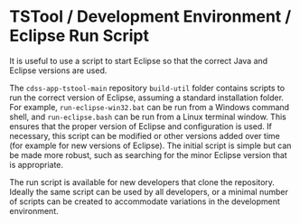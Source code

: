 # TSTool / Development Environment / Eclipse Run Script #

It is useful to use a script to start Eclipse so that the correct
Java and Eclipse versions are used.

The `cdss-app-tstool-main` repository `build-util` folder contains scripts to run the correct version of Eclipse,
assuming a standard installation folder.  For example, `run-eclipse-win32.bat` can be run from a Windows command shell,
and `run-eclipse.bash` can be run from a Linux terminal window.
This ensures that the proper version of Eclipse and configuration is used.
If necessary, this script can be modified or other versions added over time (for example for new versions of Eclipse).
The initial script is simple but can be made more robust, such as searching for the minor Eclipse version that is appropriate.

The run script is available for new developers that clone the repository.
Ideally the same script can be used by all developers, or a minimal number of scripts can be created to accommodate 
variations in the development environment.
